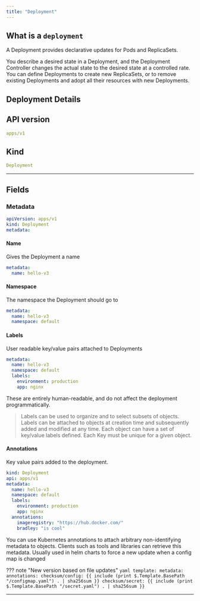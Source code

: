```yaml
---
title: "Deployment"
---
```


## What is a `deployment`

A Deployment provides declarative updates for Pods and ReplicaSets.

You describe a desired state in a Deployment, and the Deployment Controller changes the actual state to the desired 
state at a controlled rate. You can define Deployments to create new ReplicaSets, or to remove existing Deployments and adopt all their resources with new Deployments.

## Deployment Details 

## API version

```yaml
apps/v1
```

## Kind

```yaml
Deployment
```

---


## Fields


### Metadata

```yaml
apiVersion: apps/v1
kind: Deployment
metadata:
```



#### Name

Gives the Deployment a name

```yaml
metadata:
  name: hello-v3
```

#### Namespace

The namespace the Deployment should go to


```yaml
metadata:
  name: hello-v3
  namespace: default
```

#### Labels

User readable key/value pairs attached to Deployments

```yaml
metadata:
  name: hello-v3
  namespace: default
  labels:
    environment: production
    app: nginx
```

These are entirely human-readable, and do not affect the deployment programmatically. 

> Labels can be used to organize and to select subsets of objects. Labels can be attached to objects at creation time and subsequently added and modified at any time. Each object can have a set of key/value labels defined. Each Key must be unique for a given object.


#### Annotations

Key value pairs added to the deployment. 

```yaml
kind: Deployment
api: apps/v1
metadata:
  name: hello-v3
  namespace: default
  labels:
    environment: production
    app: nginx
  annotations:
    imageregistry: "https://hub.docker.com/"
    bradley: "is cool"


```

You can use Kubernetes annotations to attach arbitrary non-identifying metadata to objects. Clients such as tools and libraries can retrieve this metadata.
Usually used in helm charts to force a new update when a config map is changed

??? note "New version based on file updates"
    ```yaml
      template:
        metadata:
          annotations:
            checksum/config: {{ include (print $.Template.BasePath "/configmap.yaml") . | sha256sum }}
            checksum/secret: {{ include (print $.Template.BasePath "/secret.yaml") . | sha256sum }}
    ```



---






